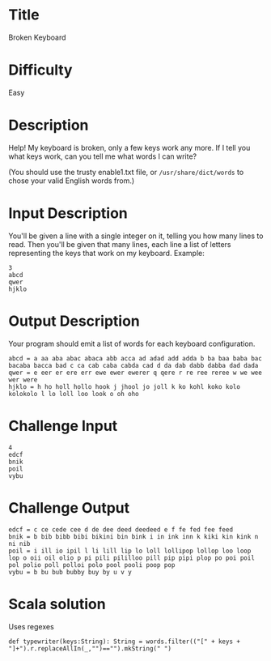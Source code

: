 # Title

Broken Keyboard

# Difficulty

Easy

# Description

Help! My keyboard is broken, only a few keys work any more. If I tell you what keys work, can you tell me what words I can write?

(You should use the trusty enable1.txt file, or `/usr/share/dict/words` to chose your valid English words from.)

# Input Description

You'll be given a line with a single integer on it, telling you how many lines to read. Then you'll be given that many lines, each line a list of letters representing the keys that work on my keyboard. Example:

    3
    abcd
    qwer
    hjklo

# Output Description

Your program should emit a list of words for each keyboard configuration. 

    abcd = a aa aba abac abaca abb acca ad adad add adda b ba baa baba bac bacaba bacca bad c ca cab caba cabda cad d da dab dabb dabba dad dada
    qwer = e eer er ere err ewe ewer ewerer q qere r re ree reree w we wee wer were
    hjklo = h ho holl hollo hook j jhool jo joll k ko kohl koko kolo kolokolo l lo loll loo look o oh oho

# Challenge Input

    4
    edcf
    bnik
    poil
    vybu

# Challenge Output

    edcf = c ce cede cee d de dee deed deedeed e f fe fed fee feed
    bnik = b bib bibb bibi bikini bin bink i in ink inn k kiki kin kink n ni nib
    poil = i ill io ipil l li lill lip lo loll lollipop lollop loo loop lop o oii oil olio p pi pili pililloo pill pip pipi plop po poi poil pol polio poll polloi polo pool pooli poop pop
    vybu = b bu bub bubby buy by u v y

# Scala solution

Uses regexes

    def typewriter(keys:String): String = words.filter(("[" + keys + "]+").r.replaceAllIn(_,"")=="").mkString(" ")